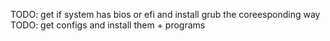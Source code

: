 TODO: get if system has bios or efi and install grub the coreesponding way
TODO: get configs and install them + programs
